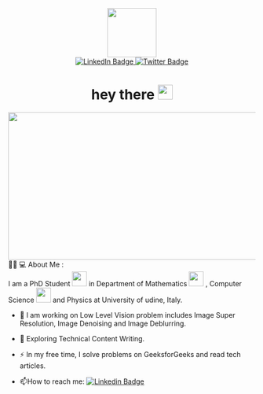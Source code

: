 <div id="header" align="center">
  <img src="https://media.giphy.com/media/ITRemFlr5tS39AzQUL/giphy-downsized.gif" height="100",width="300"/>
</div>

<div id="badges" align="center">
  <a href="https://www.linkedin.com/in/asif-hussain-khan-86a645220/">
    <img src="https://img.shields.io/badge/LinkedIn-blue?style=for-the-badge&logo=linkedin&logoColor=white" alt="LinkedIn Badge"/>
  </a>
  <a href="https://twitter.com/AsifKhanuniud">
    <img src="https://img.shields.io/badge/Twitter-blue?style=for-the-badge&logo=twitter&logoColor=white" alt="Twitter Badge"/>
  </a>
  </div>
<div id="badges" align="center">
   </a>
  <img src="https://komarev.com/ghpvc/?username=asifhkhan&style=flat-square&color=blue" alt=""/>
    </a>
<h1>
  hey there
  <img src="https://media.giphy.com/media/hvRJCLFzcasrR4ia7z/giphy.gif" width="30px"/>
</h1>

<div align="center">
  <img src="https://media.giphy.com/media/dWesBcTLavkZuG35MI/giphy.gif" width="600" height="300"/>
</div>
<div align="left">
👨‍💻 💻 About Me :
</div>


<div align="left">
I am a PhD Student <img src="https://media.giphy.com/media/hENzElhl495Xl0WQAv/giphy.gif" width="30"> in Department of Mathematics <img src="https://media.giphy.com/media/zPbnEgxsPJOJSD3qfr/giphy.gif" width="30"> , Computer Science <img src="https://media.giphy.com/media/D0TWLl6wTW0KrQAEcf/giphy.gif" width="30"> and Physics at University of udine, Italy.

- :telescope: I am working on Low Level Vision problem includes Image Super Resolution, Image Denoising and Image Deblurring.

- :seedling: Exploring Technical Content Writing.

- :zap: In my free time, I solve problems on GeeksforGeeks and read tech articles.

- :mailbox:How to reach me: [![Linkedin Badge](https://img.shields.io/badge/LinkedIn-blue?style=for-the-badge&logo=linkedin&logoColor=white)](https://www.linkedin.com/in/asif-hussain-khan-86a645220/)
  </div>
